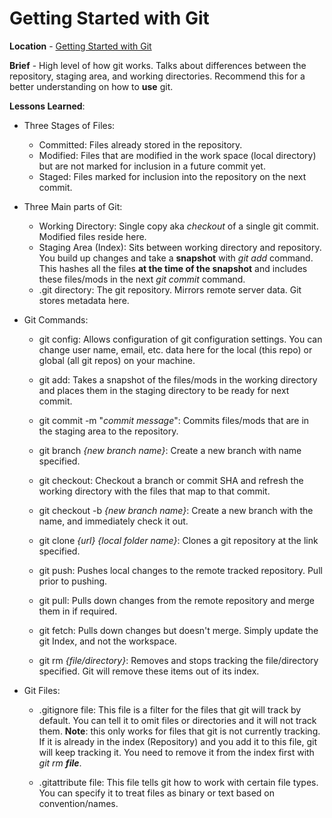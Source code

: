 # Getting Started with Git

**Location** - [Getting Started with Git](https://app.pluralsight.com/library/courses/getting-started-git/table-of-contents)

**Brief** - High level of how git works.  Talks about differences between the repository, staging area, and working directories.  Recommend this for a better understanding on how to **use** git.

**Lessons Learned**:

- Three Stages of Files:
  - Committed: Files already stored in the repository.
  - Modified: Files that are modified in the work space (local directory) but are not marked for inclusion in a future commit yet.
  - Staged: Files marked for inclusion into the repository on the next commit.

- Three Main parts of Git:
  - Working Directory: Single copy aka *checkout* of a single git commit.  Modified files reside here.
  - Staging Area (Index): Sits between working directory and repository.  You build up changes and take a **snapshot** with *git add* command.  This hashes all the files **at the time of the snapshot** and includes these files/mods in the next *git commit* command.
  - .git directory: The git repository.  Mirrors remote server data.  Git stores metadata here.

- Git Commands:
  - git config: Allows configuration of git configuration settings.  You can change user name, email, etc. data here for the local (this repo) or global (all git repos) on your machine.
  - git add: Takes a snapshot of the files/mods in the working directory and places them in the staging directory to be ready for next commit.
  - git commit -m "*commit message*": Commits files/mods that are in the staging area to the repository.
  - git branch *{new branch name}*: Create a new branch with name specified.  
  - git checkout: Checkout a branch or commit SHA and refresh the working directory with the files that map to that commit.

  - git checkout -b *{new branch name}*: Create a new branch with the name, and immediately check it out.
  
  - git clone *{url}* *{local folder name}*: Clones a git repository at the link specified.

  - git push: Pushes local changes to the remote tracked repository.  Pull prior to pushing.
  
  - git pull: Pulls down changes from the remote repository and merge them in if required.
  
  - git fetch: Pulls down changes but doesn't merge.  Simply update the git Index, and not the workspace.
  - git rm *{file/directory}*: Removes and stops tracking the file/directory specified.  Git will remove these items out of its index.

- Git Files:
  - .gitignore file: This file is a filter for the files that git will track by default.  You can tell it to omit files or directories and it will not track them.  **Note**: this only works for files that git is not currently tracking.  If it is already in the index (Repository) and you add it to this file, git will keep tracking it.  You need to remove it from the index first with *git rm **file***.
  
  - .gitattribute file: This file tells git how to work with certain file types.  You can specify it to treat files as binary or text based on convention/names.
